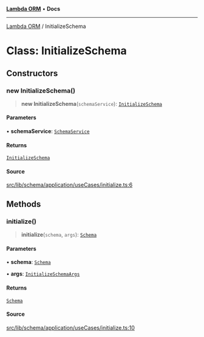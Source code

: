 [**Lambda ORM**](../README.md) • **Docs**

***

[Lambda ORM](../README.md) / InitializeSchema

# Class: InitializeSchema

## Constructors

### new InitializeSchema()

> **new InitializeSchema**(`schemaService`): [`InitializeSchema`](InitializeSchema.md)

#### Parameters

• **schemaService**: [`SchemaService`](SchemaService.md)

#### Returns

[`InitializeSchema`](InitializeSchema.md)

#### Source

[src/lib/schema/application/useCases/initialize.ts:6](https://github.com/lambda-orm/lambdaorm-base/blob/7ab89b6bcd2fea05971e688ab15feca3a500d972/src/lib/schema/application/useCases/initialize.ts#L6)

## Methods

### initialize()

> **initialize**(`schema`, `args`): [`Schema`](../interfaces/Schema.md)

#### Parameters

• **schema**: [`Schema`](../interfaces/Schema.md)

• **args**: [`InitializeSchemaArgs`](../interfaces/InitializeSchemaArgs.md)

#### Returns

[`Schema`](../interfaces/Schema.md)

#### Source

[src/lib/schema/application/useCases/initialize.ts:10](https://github.com/lambda-orm/lambdaorm-base/blob/7ab89b6bcd2fea05971e688ab15feca3a500d972/src/lib/schema/application/useCases/initialize.ts#L10)
